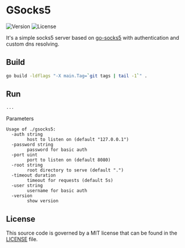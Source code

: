 # GSocks5

![Version](https://img.shields.io/github/tag/z0rr0/gsocks5.svg)
![License](https://img.shields.io/github/license/z0rr0/gsocks5.svg)

It's a simple socks5 server based on [go-socks5](https://github.com/armon/go-socks5) 
with authentication and custom dns resolving.

## Build

```sh
go build -ldflags "-X main.Tag=`git tags | tail -1`" .
```

## Run

```sh
...
```

Parameters

```
Usage of ./gsocks5:
  -auth string
        host to listen on (default "127.0.0.1")
  -password string
        password for basic auth
  -port uint
        port to listen on (default 8080)
  -root string
        root directory to serve (default ".")
  -timeout duration
        timeout for requests (default 5s)
  -user string
        username for basic auth
  -version
        show version
```

## License

This source code is governed by a MIT license that can be found
in the [LICENSE](https://github.com/z0rr0/gsocks5/blob/main/LICENSE) file.

